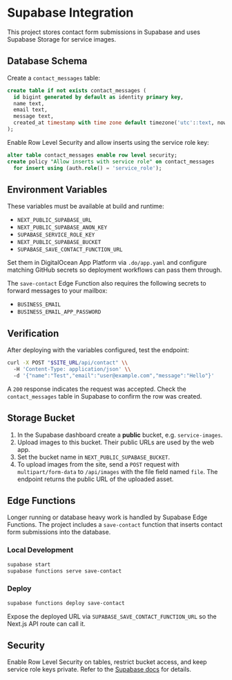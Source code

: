 # Supabase Integration

This project stores contact form submissions in Supabase and uses Supabase
Storage for service images.

## Database Schema

Create a `contact_messages` table:

```sql
create table if not exists contact_messages (
  id bigint generated by default as identity primary key,
  name text,
  email text,
  message text,
  created_at timestamp with time zone default timezone('utc'::text, now())
);
```

Enable Row Level Security and allow inserts using the service role key:

```sql
alter table contact_messages enable row level security;
create policy "Allow inserts with service role" on contact_messages
  for insert using (auth.role() = 'service_role');
```

## Environment Variables

These variables must be available at build and runtime:

- `NEXT_PUBLIC_SUPABASE_URL`
- `NEXT_PUBLIC_SUPABASE_ANON_KEY`
- `SUPABASE_SERVICE_ROLE_KEY`
- `NEXT_PUBLIC_SUPABASE_BUCKET`
- `SUPABASE_SAVE_CONTACT_FUNCTION_URL`

Set them in DigitalOcean App Platform via `.do/app.yaml` and configure matching GitHub secrets so deployment workflows can pass them through.

The `save-contact` Edge Function also requires the following secrets to forward messages to your mailbox:

- `BUSINESS_EMAIL`
- `BUSINESS_EMAIL_APP_PASSWORD`

## Verification

After deploying with the variables configured, test the endpoint:

```bash
curl -X POST "$SITE_URL/api/contact" \\
  -H 'Content-Type: application/json' \\
  -d '{"name":"Test","email":"user@example.com","message":"Hello"}'
```

A `200` response indicates the request was accepted. Check the `contact_messages` table in Supabase to confirm the row was created.

## Storage Bucket

1. In the Supabase dashboard create a **public** bucket, e.g. `service-images`.
2. Upload images to this bucket. Their public URLs are used by the web app.
3. Set the bucket name in `NEXT_PUBLIC_SUPABASE_BUCKET`.
4. To upload images from the site, send a `POST` request with `multipart/form-data` to `/api/images` with the file field named `file`. The endpoint returns the public URL of the uploaded asset.

## Edge Functions

Longer running or database heavy work is handled by Supabase Edge
Functions. The project includes a `save-contact` function that inserts
contact form submissions into the database.

### Local Development

```bash
supabase start
supabase functions serve save-contact
```

### Deploy

```bash
supabase functions deploy save-contact
```

Expose the deployed URL via `SUPABASE_SAVE_CONTACT_FUNCTION_URL` so the
Next.js API route can call it.

## Security

Enable Row Level Security on tables, restrict bucket access, and keep
service role keys private. Refer to the [Supabase docs](https://supabase.com/docs) for details.
